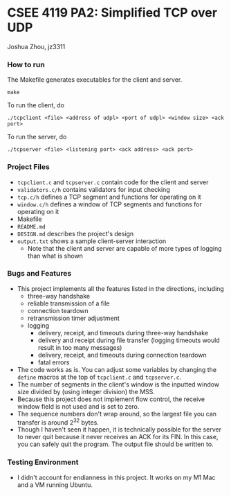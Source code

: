 # CSEE 4119 PA2: Simplified TCP over UDP
Joshua Zhou, jz3311

### How to run
The Makefile generates executables for the client and server.
```
make
```

To run the client, do
```
./tcpclient <file> <address of udpl> <port of udpl> <window size> <ack port>
```

To run the server, do
```
./tcpserver <file> <listening port> <ack address> <ack port>
```

### Project Files
- `tcpclient.c` and `tcpserver.c` contain code for the client and server
- `validators.c/h` contains validators for input checking
- `tcp.c/h` defines a TCP segment and functions for operating on it
- `window.c/h` defines a window of TCP segments and functions for operating on it
- Makefile
- `README.md`
- `DESIGN.md` describes the project's design
- `output.txt` shows a sample client-server interaction
  - Note that the client and server are capable of more types of logging than what is shown

### Bugs and Features
- This project implements all the features listed in the directions, including
  - three-way handshake
  - reliable transmission of a file
  - connection teardown
  - retransmission timer adjustment
  - logging
    - delivery, receipt, and timeouts during three-way handshake
    - delivery and receipt during file transfer (logging timeouts would result in too many messages)
    - delivery, receipt, and timeouts during connection teardown
    - fatal errors
- The code works as is. You can adjust some variables by changing the `define` macros at the top of `tcpclient.c` and `tcpserver.c`.
- The number of segments in the client's window is the inputted window size divided by (using integer division) the MSS.
- Because this project does not implement flow control, the receive window field is not used and is set to zero.
- The sequence numbers don't wrap around, so the largest file you can transfer is around 2<sup>32</sup> bytes.
- Though I haven't seen it happen, it is technically possible for the server to never quit because it never receives an ACK for its FIN. In this case, you can safely quit the program. The output file should be written to.

### Testing Environment
- I didn't account for endianness in this project. It works on my M1 Mac and a VM running Ubuntu.
